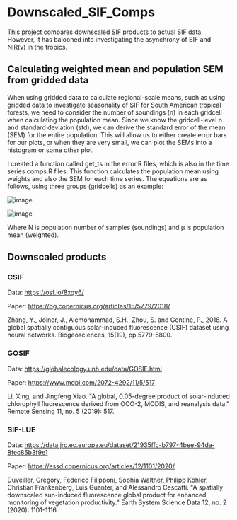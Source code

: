 # Downscaled_SIF_Comps

This project compares downscaled SIF products to actual SIF data. However, it has balooned into investigating the asynchrony of SIF and NIR(v) in the tropics.

## Calculating weighted mean and population SEM from gridded data

When using gridded data to calculate regional-scale means, such as using gridded data to investigate seasonality of SIF for South American tropical forests, we need to consider the number of soundings (n) in each gridcell when calculating the population mean. Since we know the gridcell-level n and standard deviation (std), we can derive the standard error of the mean (SEM) for the entire population. This will allow us to either create error bars for our plots, or when they are very small, we can plot the SEMs into a histogram or some other plot.

I created a function called get_ts in the error.R files, which is also in the time series comps.R files. This function calculates the population mean using weights and also the SEM for each time series. The equations are as follows, using three groups (gridcells) as an example:

![image](https://user-images.githubusercontent.com/31934468/174311110-cd523a41-599d-405b-bdfb-d397b81d9f46.png)

![image](https://user-images.githubusercontent.com/31934468/174311164-13257b8a-54a9-4669-863d-a2fe296252eb.png)

Where N is population number of samples (soundings) and μ is population mean (weighted).


## Downscaled products

### CSIF

Data:  https://osf.io/8xqy6/

Paper: https://bg.copernicus.org/articles/15/5779/2018/

Zhang, Y., Joiner, J., Alemohammad, S.H., Zhou, S. and Gentine, P., 2018. A global spatially contiguous solar-induced fluorescence (CSIF) dataset using neural networks. Biogeosciences, 15(19), pp.5779-5800.

### GOSIF

Data:  https://globalecology.unh.edu/data/GOSIF.html

Paper: https://www.mdpi.com/2072-4292/11/5/517

Li, Xing, and Jingfeng Xiao. "A global, 0.05-degree product of solar-induced chlorophyll fluorescence derived from OCO-2, MODIS, and reanalysis data." Remote Sensing 11, no. 5 (2019): 517.

### SIF-LUE

Data:  https://data.jrc.ec.europa.eu/dataset/21935ffc-b797-4bee-94da-8fec85b3f9e1

Paper: https://essd.copernicus.org/articles/12/1101/2020/

Duveiller, Gregory, Federico Filipponi, Sophia Walther, Philipp Köhler, Christian Frankenberg, Luis Guanter, and Alessandro Cescatti. "A spatially downscaled sun-induced fluorescence global product for enhanced monitoring of vegetation productivity." Earth System Science Data 12, no. 2 (2020): 1101-1116.

 
